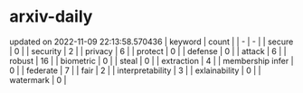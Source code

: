 # arxiv-daily
updated on 2022-11-09 22:13:58.570436
| keyword | count |
| - | - |
| secure | 0 |
| security | 2 |
| privacy | 6 |
| protect | 0 |
| defense | 0 |
| attack | 6 |
| robust | 16 |
| biometric | 0 |
| steal | 0 |
| extraction | 4 |
| membership infer | 0 |
| federate | 7 |
| fair | 2 |
| interpretability | 3 |
| exlainability | 0 |
| watermark | 0 |
